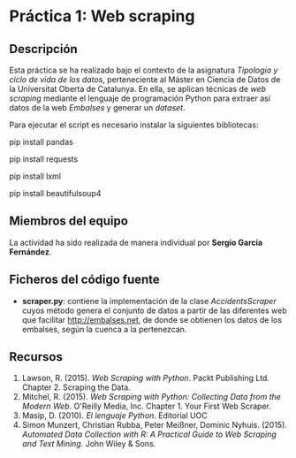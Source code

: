 # Práctica 1: Web scraping

## Descripción

Esta práctica se ha realizado bajo el contexto de la asignatura _Tipología y ciclo de vida de los datos_, perteneciente al Máster en Ciencia de Datos de la Universitat Oberta de Catalunya. En ella, se aplican técnicas de _web scraping_ mediante el lenguaje de programación Python para extraer así datos de la web _Embalses_ y generar un _dataset_.

Para ejecutar el script es necesario instalar la siguientes bibliotecas:

pip install pandas

pip install requests

pip install lxml

pip install beautifulsoup4

## Miembros del equipo

La actividad ha sido realizada de manera individual por **Sergio García Fernández**.

## Ficheros del código fuente

* **scraper.py**: contiene la implementación de la clase _AccidentsScraper_ cuyos método genera el conjunto de datos a partir de las diferentes web que facilitar http://embalses.net, de donde se obtienen los datos de los embalses, según la cuenca a la pertenezcan.

## Recursos

1. Lawson, R. (2015). _Web Scraping with Python_. Packt Publishing Ltd. Chapter 2. Scraping the Data.
2. Mitchel, R. (2015). _Web Scraping with Python: Collecting Data from the Modern Web_. O'Reilly Media, Inc. Chapter 1. Your First Web Scraper.
3. Masip, D. (2010). _El lenguaje Python_. Editorial UOC
4. Simon Munzert, Christian Rubba, Peter Meißner, Dominic Nyhuis. (2015). _Automated Data Collection with R: A Practical Guide to Web Scraping and Text Mining_. John Wiley & Sons.
